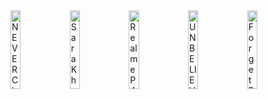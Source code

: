 <div class="grid" markdown>
<a href="https://www.youtube.com/watch?v=R1c8NX-Vllg"><img src="https://img.youtube.com/vi/R1c8NX-Vllg/mqdefault.jpg" alt="NEVER Charge Your Phone AGAIN? 2025 Battery Revolution! #Tech" width="18%"></a>
<a href="https://www.youtube.com/watch?v=hZ-TmGlB79s"><img src="https://img.youtube.com/vi/hZ-TmGlB79s/mqdefault.jpg" alt="Sara Khan EXPOSES Nightmare on Instagram! #Celebrity" width="18%"></a>
<a href="https://www.youtube.com/watch?v=fDtX6KPmYDE"><img src="https://img.youtube.com/vi/fDtX6KPmYDE/mqdefault.jpg" alt="Realme P4 Pro Exposed: Is It a Secret 15 Pro?! #Realme" width="18%"></a>
<a href="https://www.youtube.com/watch?v=aHWUu976Ky8"><img src="https://img.youtube.com/vi/aHWUu976Ky8/mqdefault.jpg" alt="UNBELIEVABLE! Realme 5G Phones Redefine Budget Tech in India #5GPhones" width="18%"></a>
<a href="https://www.youtube.com/watch?v=KcdjBOhzK34"><img src="https://img.youtube.com/vi/KcdjBOhzK34/mqdefault.jpg" alt="Forget Power Banks! 7,000mAh Phones Redefine Battery Life #TechNews" width="18%"></a>
</div>
